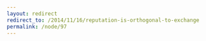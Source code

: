 ```yaml
---
layout: redirect
redirect_to: /2014/11/16/reputation-is-orthogonal-to-exchange
permalink: /node/97
---
```

